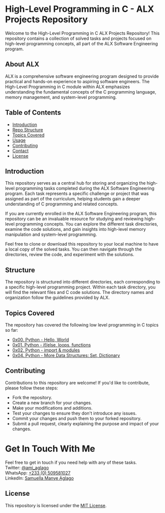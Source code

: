 # High-Level Programming in C - ALX Projects Repository
Welcome to the High-Level Programming in C ALX Projects Repository! This repository contains a collection of solved tasks and projects focused on high-level programming concepts, all part of the ALX Software Engineering program.  
  
## About ALX
ALX is a comprehensive software engineering program designed to provide practical and hands-on experience to aspiring software engineers. The High-Level Programming in C module within ALX emphasizes understanding the fundamental concepts of the C programming language, memory management, and system-level programming.

## Table of Contents
+ [Introduction](#introduction)
+ [Repo Structure](#structure)
+ [Topics Covered](#topics-covered)
+ [Usage](#usage)
+ [Contributing](#contributing)
+ [Contact](#get-in-touch-with-me)
+ [License](#license)


## Introduction
This repository serves as a central hub for storing and organizing the high-level programming tasks completed during the ALX Software Engineering program. Each task represents a specific challenge or project that was assigned as part of the curriculum, helping students gain a deeper understanding of C programming and related concepts.

If you are currently enrolled in the ALX Software Engineering program, this repository can be an invaluable resource for studying and reviewing high-level programming concepts. You can explore the different task directories, examine the code solutions, and gain insights into high-level memory manipulation and system-level programming.

Feel free to clone or download this repository to your local machine to have a local copy of the solved tasks. You can then navigate through the directories, review the code, and experiment with the solutions.

## Structure
The repository is structured into different directories, each corresponding to a specific high-level programming project. Within each task directory, you will find the relevant files and C code solutions. The directory names and organization follow the guidelines provided by ALX.

## Topics Covered
The repository has covered the following low level programming in C topics so far:
+ [0x00. Python - Hello, World](./0x00-python-hello_world)
+ [0x01. Python - if/else, loops, functions](./0x01-python-if_else_loops_functions)
+ [0x02. Python - import & modules](./0x02-python-import_modules)
+ [0x04. Python - More Data Structures: Set, Dictionary](./0x04-python-more_data_structures)

## Contributing
Contributions to this repository are welcome! If you'd like to contribute, please follow these steps:

+ Fork the repository.
+ Create a new branch for your changes.
+ Make your modifications and additions.
+ Test your changes to ensure they don't introduce any issues.
+ Commit your changes and push them to your forked repository.
+ Submit a pull request, clearly explaining the purpose and impact of your changes.

# Get In Touch With Me
Feel free to get in touch if you need help with any of these tasks.  
Twitter: [@ami_aglago](https://twitter.com/ami_aglago)  
WhatsApp: [+233 (0) 509581027](https://wa.me/233509581027?text=Kindle%20be%20brief%20and%20straightforward)  
LinkedIn: [Samuella Manye Aglago](https://www.linkedin.com/in/aglago)

## License
This repository is licensed under the [MIT License](./LICENSE.md).
